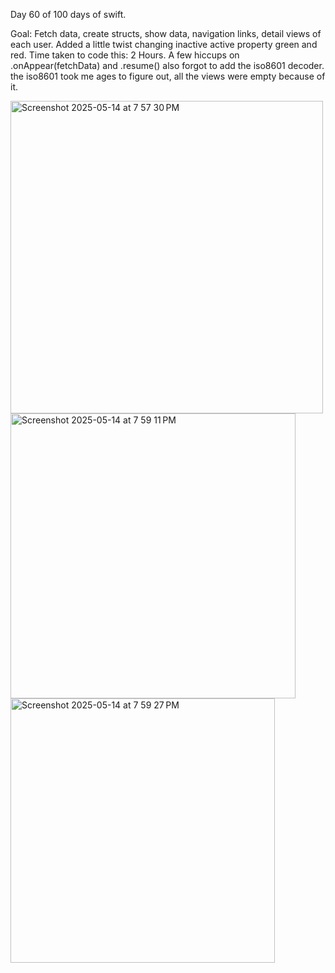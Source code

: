 Day 60 of 100 days of swift. 

Goal: Fetch data, create structs, show data, navigation links, detail views of each user. Added a little twist changing inactive active property green and red. 
Time taken to code this: 2 Hours. A few hiccups on .onAppear(fetchData) and .resume() also forgot to add the iso8601 decoder. the iso8601 took me ages to figure out, all the views were 
empty because of it. 



<img width="500" alt="Screenshot 2025-05-14 at 7 57 30 PM" src="https://github.com/user-attachments/assets/a5326cdf-ddad-4eab-9189-1f2f7284a897" />


<img width="456" alt="Screenshot 2025-05-14 at 7 59 11 PM" src="https://github.com/user-attachments/assets/3da51520-f85e-4426-b10f-adc44f188c77" />


<img width="423" alt="Screenshot 2025-05-14 at 7 59 27 PM" src="https://github.com/user-attachments/assets/cd24f233-6f12-44a4-a199-87b329cdefba" />
